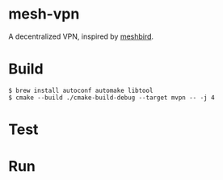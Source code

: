 # mesh-vpn
A decentralized VPN, inspired by [meshbird](https://github.com/meshbird/meshbird).

# Build

```
$ brew install autoconf automake libtool
$ cmake --build ./cmake-build-debug --target mvpn -- -j 4
```

# Test

# Run
